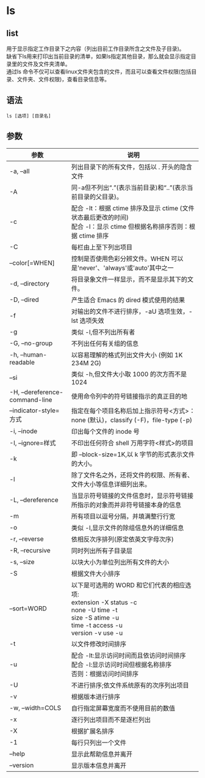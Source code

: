# ls

## list
用于显示指定工作目录下之内容（列出目前工作目录所含之文件及子目录)。  
缺省下ls用来打印出当前目录的清单，如果ls指定其他目录，那么就会显示指定目录里的文件及文件夹清单。   
通过ls 命令不仅可以查看linux文件夹包含的文件，而且可以查看文件权限(包括目录、文件夹、文件权限)，查看目录信息等。  


## 语法

```
ls [选项] [目录名]
```


## 参数
参数 | 说明
--|--
-a, –all | 列出目录下的所有文件，包括以 . 开头的隐含文件
-A |同-a但不列出“.”(表示当前目录)和“..”(表示当前目录的父目录)。
-c | 配合 -lt：根据 ctime 排序及显示 ctime (文件状态最后更改的时间)  <br>配合 -l：显示 ctime 但根据名称排序否则：根据 ctime 排序
-C | 每栏由上至下列出项目
–color[=WHEN] | 控制是否使用色彩分辨文件。WHEN 可以是'never'、'always'或'auto'其中之一
-d, –directory |将目录象文件一样显示，而不是显示其下的文件。
-D, –dired |产生适合 Emacs 的 dired 模式使用的结果
-f |对输出的文件不进行排序，-aU 选项生效，-lst 选项失效
-g |类似 -l,但不列出所有者
-G, –no-group |不列出任何有关组的信息
-h, –human-readable |以容易理解的格式列出文件大小 (例如 1K 234M 2G)
–si |类似 -h,但文件大小取 1000 的次方而不是 1024
-H, –dereference-command-line |使用命令列中的符号链接指示的真正目的地
–indicator-style=方式 |指定在每个项目名称后加上指示符号<方式>：none (默认)，classify (-F)，file-type (-p)
-i, –inode |印出每个文件的 inode 号
-I, –ignore=样式 |不印出任何符合 shell 万用字符<样式>的项目
-k |即 –block-size=1K,以 k 字节的形式表示文件的大小。
-l |除了文件名之外，还将文件的权限、所有者、文件大小等信息详细列出来。
-L, –dereference |当显示符号链接的文件信息时，显示符号链接所指示的对象而并非符号链接本身的信息
-m |所有项目以逗号分隔，并填满整行行宽
-o |类似 -l,显示文件的除组信息外的详细信息   
-r, –reverse |依相反次序排列(原定依英文字母次序)
-R, –recursive |同时列出所有子目录层
-s, –size |以块大小为单位列出所有文件的大小
-S |根据文件大小排序
–sort=WORD |以下是可选用的 WORD 和它们代表的相应选项:<br> extension -X status -c <br> none -U time -t <br> size -S atime -u <br> time -t access -u <br> version -v use -u
-t |以文件修改时间排序
-u |配合 -lt:显示访问时间而且依访问时间排序  <br> 配合 -l:显示访问时间但根据名称排序 <br> 否则：根据访问时间排序
-U |不进行排序;依文件系统原有的次序列出项目
-v |根据版本进行排序
-w, –width=COLS |自行指定屏幕宽度而不使用目前的数值
-x |逐行列出项目而不是逐栏列出
-X |根据扩展名排序
-1 |每行只列出一个文件
–help |显示此帮助信息并离开
–version |显示版本信息并离开

